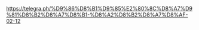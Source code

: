 https://telegra.ph/%D9%86%D8%B1%D9%85%E2%80%8C%D8%A7%D9%81%D8%B2%D8%A7%D8%B1-%D8%A2%D8%B2%D8%A7%D8%AF-02-12
